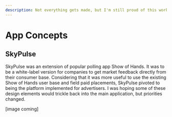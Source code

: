 ```yaml
---
description: Not everything gets made, but I'm still proud of this work.
---
```


# App Concepts

## SkyPulse

SkyPulse was an extension of popular polling app Show of Hands. It was to be a white-label version for companies to get market feedback directly from their consumer base. Considering that it was more useful to use the existing Show of Hands user base and field paid placements, SkyPulse pivoted to being the platform implemented for advertisers. I was hoping some of these design elements would trickle back into the main application, but priorities changed.

\[image coming]

